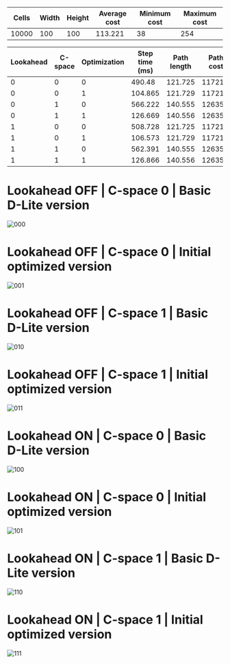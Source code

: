 
| Cells | Width | Height | Average cost | Minimum cost | Maximum cost |
| ----- | ----- | ------ | ------------ | ------------ | ------------ |
| 10000 | 100   | 100    | 113.221      | 38           | 254          |

| Lookahead | C-space | Optimization | Step time (ms) | Path length | Path cost |
| --------- | ------- | ------------ | -------------- | ----------- | --------- |
| 0         | 0       | 0            | 490.48         | 121.725     | 11721.3   |
| 0         | 0       | 1            | 104.865        | 121.729     | 11721.3   |
| 0         | 1       | 0            | 566.222        | 140.555     | 12635.2   |
| 0         | 1       | 1            | 126.669        | 140.556     | 12635.2   |
| 1         | 0       | 0            | 508.728        | 121.725     | 11721.3   |
| 1         | 0       | 1            | 106.573        | 121.729     | 11721.3   |
| 1         | 1       | 0            | 562.391        | 140.555     | 12635.2   |
| 1         | 1       | 1            | 126.866        | 140.556     | 12635.2   |

  # Lookahead OFF | C-space 0 | Basic D-Lite version
  ![000](result__l0_c0_opt0.jpg)
  # Lookahead OFF | C-space 0 | Initial optimized version
  ![001](result__l0_c0_opt1.jpg)
  # Lookahead OFF | C-space 1 | Basic D-Lite version
  ![010](result__l0_c1_opt0.jpg)
  # Lookahead OFF | C-space 1 | Initial optimized version
  ![011](result__l0_c1_opt1.jpg)
  # Lookahead ON | C-space 0 | Basic D-Lite version
  ![100](result__l1_c0_opt0.jpg)
  # Lookahead ON | C-space 0 | Initial optimized version
  ![101](result__l1_c0_opt1.jpg)
  # Lookahead ON | C-space 1 | Basic D-Lite version
  ![110](result__l1_c1_opt0.jpg)
  # Lookahead ON | C-space 1 | Initial optimized version
  ![111](result__l1_c1_opt1.jpg)

  

